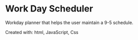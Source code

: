 # Work Day Scheduler

Workday planner that helps the user maintain a 9-5 schedule.

Created with: html, JavaScript, Css
